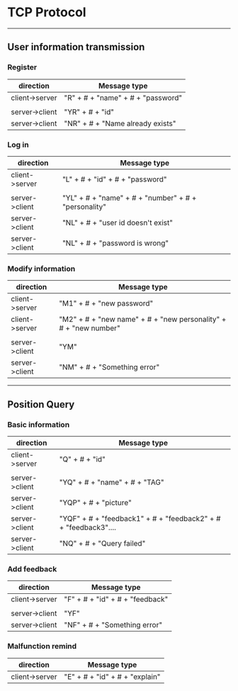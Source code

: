 
# TCP Protocol

----------------------------

## User information transmission

### Register

|direction|Message type|
|-|-|
|client->server|"R" + # + "name" + # + "password"|
|||
|server->client|"YR" + # + "id"|
|server->client|"NR" + # + "Name already exists"|

### Log in
|direction|Message type|
|-|-|
|client->server|"L" + # + "id" + # + "password"|
|||
|server->client|"YL" + # + "name" + # + "number" + # + "personality"|
|server->client|"NL" + # + "user id doesn't exist"|
|server->client|"NL" + # + "password is wrong"|


### Modify information
|direction|Message type|
|-|-|
|client->server|"M1" + # + "new password"|
|client->server|"M2" + # + "new name" + # + "new personality" + # + "new number"|
|||
|server->client|"YM"|
|server->client|"NM" + # + "Something error"|

----------------------------

## Position Query

### Basic information
|direction|Message type|
|-|-|
|client->server|"Q" + # + "id"|
|||
|server->client|"YQ" + # + "name" + # + "TAG"|
|server->client|"YQP" + # + "picture"|
|server->client|"YQF" + # + "feedback1" + # + "feedback2" + # + "feedback3"....|
|server->client|"NQ" + # + "Query failed"|

### Add feedback
|direction|Message type|
|-|-|
|client->server|"F" + # + "id" + # + "feedback"|
|||
|server->client|"YF"|
|server->client|"NF" + # + "Something error"|

### Malfunction remind
|direction|Message type|
|-|-|
|client->server|"E" + # + "id" + # + "explain"|

